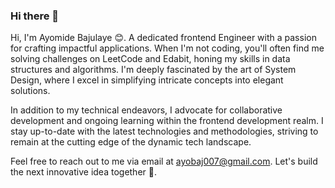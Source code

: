 ### Hi there 👋
Hi, I'm Ayomide Bajulaye 😊.
A dedicated frontend Engineer with a passion for crafting impactful applications. When I'm not coding, you'll often find me solving challenges on LeetCode and Edabit, honing my skills in data structures and algorithms. I'm deeply fascinated by the art of System Design, where I excel in simplifying intricate concepts into elegant solutions.

In addition to my technical endeavors, I advocate for collaborative development and ongoing learning within the frontend development realm. I stay up-to-date with the latest technologies and methodologies, striving to remain at the cutting edge of the dynamic tech landscape.

Feel free to reach out to me via email at ayobaj007@gmail.com. Let's build the next innovative idea together 🤝. 




<!--
**ayobaj/ayobaj** is a ✨ _special_ ✨ repository because its `README.md` (this file) appears on your GitHub profile.

Here are some ideas to get you started:

- 🔭 I’m currently working on ...
- 🌱 I’m currently learning ...
- 👯 I’m looking to collaborate on ...
- 🤔 I’m looking for help with ...
- 💬 Ask me about ...
- 📫 How to reach me: ...
- 😄 Pronouns: ...
- ⚡ Fun fact: ...
-->

